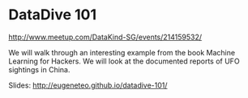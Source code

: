 DataDive 101
============

<http://www.meetup.com/DataKind-SG/events/214159532/>

We will walk through an interesting example from the book Machine Learning for Hackers. We will look at the documented reports of UFO sightings in China.

Slides: <http://eugeneteo.github.io/datadive-101/>
